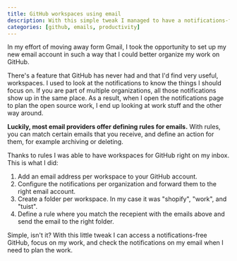 ```yaml
---
title: GitHub workspaces using email
description: With this simple tweak I managed to have a notifications-free GitHub dashboard with workspaces right on my email.
categories: [github, emails, productivity]
---
```


In my effort of moving away form Gmail, I took the opportunity to set up my new email account in such a way that I could better organize my work on GitHub.

There's a feature that GitHub has never had and that I'd find very useful, workspaces. I used to look at the notifications to know the things I should focus on. If you are part of multiple organizations, all those notifications show up in the same place. As a result, when I open the notifications page to plan the open source work, I end up looking at work stuff and the other way around.

**Luckily, most email providers offer defining rules for emails.** With rules, you can match certain emails that you receive, and define an action for them, for example archiving or deleting.

Thanks to rules I was able to have workspaces for GitHub right on my inbox. This is what I did:

1. Add an email address per workspace to your GitHub account.
2. Configure the notifications per organization and forward them to the right email account.
3. Create a folder per workspace. In my case it was "shopify", "work", and "tuist".
4. Define a rule where you match the recepient with the emails above and send the email to the right folder.

Simple, isn't it? With this little tweak I can access a notifications-free GitHub, focus on my work, and check the notifications on my email when I need to plan the work.
